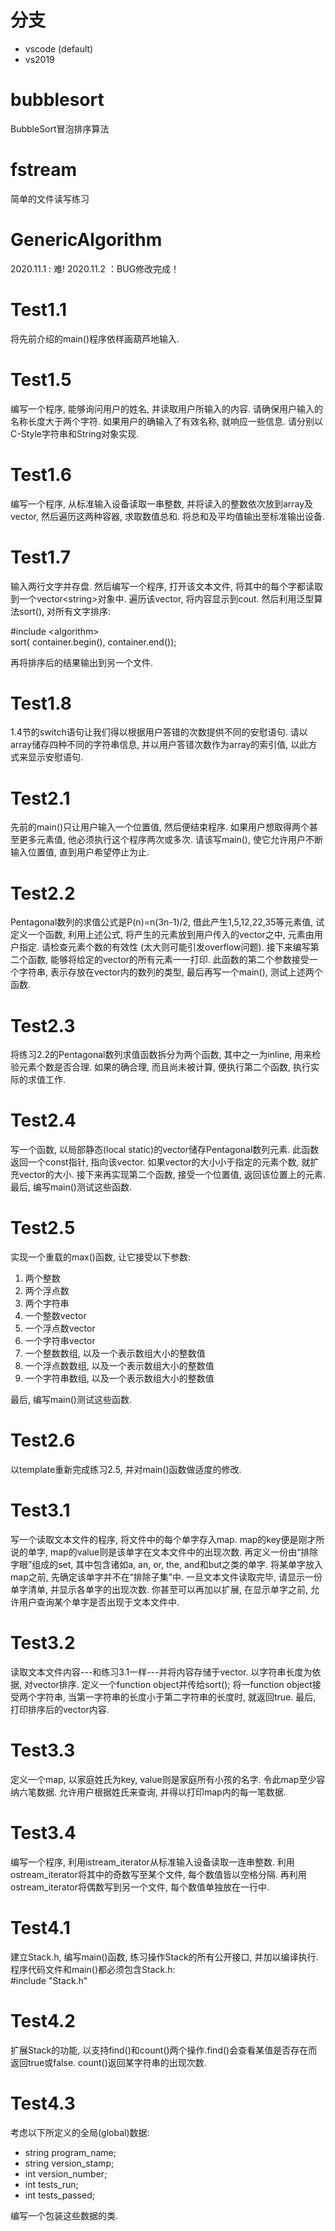 
# 分支

+ vscode (default)  
+ vs2019  

# bubblesort  

BubbleSort冒泡排序算法

# fstream  

简单的文件读写练习

# GenericAlgorithm  

2020.11.1 : 难!
2020.11.2 ：BUG修改完成！

# Test1.1  

将先前介绍的main()程序依样画葫芦地输入.

# Test1.5  

编写一个程序, 能够询问用户的姓名, 并读取用户所输入的内容. 请确保用户输入的名称长度大于两个字符. 如果用户的确输入了有效名称, 就响应一些信息. 请分别以C-Style字符串和String对象实现.

# Test1.6  

编写一个程序, 从标准输入设备读取一串整数, 并将读入的整数依次放到array及vector, 然后遍历这两种容器, 求取数值总和. 将总和及平均值输出至标准输出设备.

# Test1.7  

输入两行文字并存盘. 然后编写一个程序, 打开该文本文件, 将其中的每个字都读取到一个vector\<string>对象中. 遍历该vector, 将内容显示到cout. 然后利用泛型算法sort(), 对所有文字排序:

\#include \<algorithm>  
sort( container.begin(), container.end());  

再将排序后的结果输出到另一个文件.

# Test1.8  

1.4节的switch语句让我们得以根据用户答错的次数提供不同的安慰语句. 请以array储存四种不同的字符串信息, 并以用户答错次数作为array的索引值, 以此方式来显示安慰语句.  

# Test2.1  

先前的main()只让用户输入一个位置值, 然后便结束程序. 如果用户想取得两个甚至更多元素值, 他必须执行这个程序两次或多次. 请该写main(), 使它允许用户不断输入位置值, 直到用户希望停止为止.  

# Test2.2  

Pentagonal数列的求值公式是P(n)=n(3n-1)/2, 借此产生1,5,12,22,35等元素值, 试定义一个函数, 利用上述公式, 将产生的元素放到用户传入的vector之中, 元素由用户指定. 请检查元素个数的有效性 (太大则可能引发overflow问题). 接下来编写第二个函数, 能够将给定的vector的所有元素一一打印. 此函数的第二个参数接受一个字符串, 表示存放在vector内的数列的类型, 最后再写一个main(), 测试上述两个函数.  

# Test2.3  

将练习2.2的Pentagonal数列求值函数拆分为两个函数, 其中之一为inline, 用来检验元素个数是否合理. 如果的确合理, 而且尚未被计算, 便执行第二个函数, 执行实际的求值工作.  

# Test2.4  

写一个函数, 以局部静态(local static)的vector储存Pentagonal数列元素. 此函数返回一个const指针, 指向该vector. 如果vector的大小小于指定的元素个数, 就扩充vector的大小. 接下来再实现第二个函数, 接受一个位置值, 返回该位置上的元素. 最后, 编写main()测试这些函数.  

# Test2.5  

实现一个重载的max()函数, 让它接受以下参数:  

1. 两个整数
2. 两个浮点数
3. 两个字符串
4. 一个整数vector
5. 一个浮点数vector
6. 一个字符串vector
7. 一个整数数组, 以及一个表示数组大小的整数值
8. 一个浮点数数组, 以及一个表示数组大小的整数值
9. 一个字符串数组, 以及一个表示数组大小的整数值

最后, 编写main()测试这些函数.  

# Test2.6

以template重新完成练习2.5, 并对main()函数做适度的修改.  

# Test3.1  

写一个读取文本文件的程序, 将文件中的每个单字存入map. map的key便是刚才所说的单字, map的value则是该单字在文本文件中的出现次数. 再定义一份由“排除字眼”组成的set, 其中包含诸如a, an, or, the, and和but之类的单字. 将某单字放入map之前, 先确定该单字并不在“排除子集”中. 一旦文本文件读取完毕, 请显示一份单字清单, 并显示各单字的出现次数. 你甚至可以再加以扩展, 在显示单字之前, 允许用户查询某个单字是否出现于文本文件中.  

# Test3.2  

读取文本文件内容---和练习3.1一样---并将内容存储于vector. 以字符串长度为依据, 对vector排序. 定义一个function object并传给sort(); 将一function object接受两个字符串, 当第一字符串的长度小于第二字符串的长度时, 就返回true. 最后, 打印排序后的vector内容.  

# Test3.3  

定义一个map, 以家庭姓氏为key, value则是家庭所有小孩的名字. 令此map至少容纳六笔数据. 允许用户根据姓氏来查询, 并得以打印map内的每一笔数据.  

# Test3.4  

编写一个程序, 利用istream_iterator从标准输入设备读取一连串整数. 利用ostream_iterator将其中的奇数写至某个文件, 每个数值皆以空格分隔. 再利用ostream_iterator将偶数写到另一个文件, 每个数值单独放在一行中.  

# Test4.1  

建立Stack.h, 编写main()函数, 练习操作Stack的所有公开接口, 并加以编译执行. 程序代码文件和main()都必须包含Stack.h:  
    #include "Stack.h"  

# Test4.2  

扩展Stack的功能, 以支持find()和count()两个操作.find()会查看某值是否存在而返回true或false. count()返回某字符串的出现次数.  

# Test4.3  

考虑以下所定义的全局(global)数据:  

+ string program_name;
+ string version_stamp;
+ int version_number;
+ int tests_run;
+ int tests_passed;  

编写一个包装这些数据的类.  


